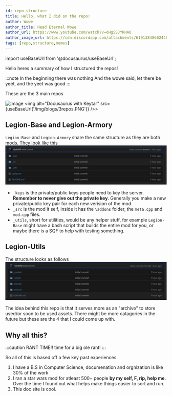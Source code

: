 ```yaml
---
id: repo_structure
title: Hello, what I did on the repo!
author: Wowe
author_title: Head Eternal Wowe
author_url: https://www.youtube.com/watch?v=oHg5SJYRHA0
author_image_url: https://cdn.discordapp.com/attachments/619138486024404992/672504914517426196/obi_tux.png
tags: [repo,structure,memes]
---
```

import useBaseUrl from '@docusaurus/useBaseUrl';

Hello heres a summary of how I structured the repos!

<!--truncate-->

:::note In the beginning there was nothing
And the wowe said, let there be yeet, and the yeet was good
:::

These are the 3 main repos

![image](/img/blogs/3repos.PNG)
<img alt="Docusaurus with Keytar" src={useBaseUrl('/img/blogs/3repos.PNG')} />>

## Legion-Base and Legion-Armory
`Legion-Base` and `Legion-Armory` share the same structure as they are both mods. They look like this
![image](/static/img/blogs/struc.PNG)

- `_keys` is the private/public keys people need to key the server. **Remember to never give out the private key**. Generally you make a new private/public key pair for each new verision of the mod.
- `_src` is the mod it self, inside it has the `\addons` folder, the `meta.cpp` and `mod.cpp` files.
- `_utils`, short for utilities, would be any helper stuff, for example `Legion-Base` might have a
  bash script that builds the entire mod for you, or maybe there is a SQF to help with testing something.

## Legion-Utils

The structure looks as follows
![utils](/static/img/blogs/utils_repo.png)

The idea behind this repo is that it serves more as an "archive" to store used/or soon to be used assets. There might be more catagories in the future but these are the 4 that I could come up with.

## Why all this?

:::caution RANT TIME!!
time for a big ole rant!
:::

So all of this is based off a few key past experiences

1. I have a B.S in Computer Science, documenation and orgnization is like 30% of the work
2. I ran a star wars mod for atleast 500+ people **by my self, F, rip, help
   me**. Over the time I found out what helps make things easier to sort and run.
3. This doc site is cool.